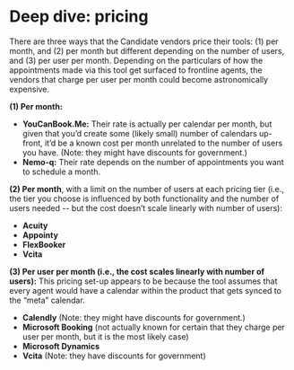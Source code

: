 # Deep dive: pricing



There are three ways that the Candidate vendors price their tools: \(1\) per month, and \(2\) per month but different depending on the number of users, and \(3\) per user per month. Depending on the particulars of how the appointments made via this tool get surfaced to frontline agents, the vendors that charge per user per month could become astronomically expensive. 

**\(1\) Per month:**

* **YouCanBook.Me:** Their rate is actually per calendar per month, but given that you’d create some \(likely small\) number of calendars up-front, it’d be a known cost per month unrelated to the number of users you have. \(Note: they might have discounts for government.\)
* **Nemo-q:** Their rate depends on the number of appointments you want to schedule a month.

**\(2\) Per month**, with a limit on the number of users at each pricing tier \(i.e., the tier you choose is influenced by both functionality and the number of users needed -- but the cost doesn’t scale linearly with number of users\):

* **Acuity**
* **Appointy**
* **FlexBooker**
* **Vcita**

**\(3\) Per user per month \(i.e., the cost scales linearly with number of users\):** This pricing set-up appears to be because the tool assumes that every agent would have a calendar within the product that gets synced to the “meta” calendar.

* **Calendly** \(Note: they might have discounts for government.\)
* **Microsoft Booking** \(not actually known for certain that they charge per user per month, but it is the most likely case\)
* **Microsoft Dynamics**
* **Vcita** \(Note: they have discounts for government\)

